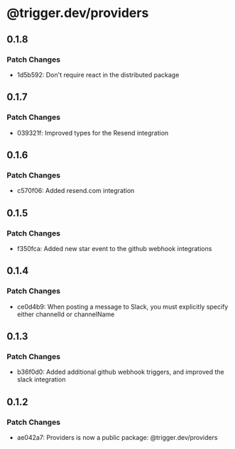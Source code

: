 # @trigger.dev/providers

## 0.1.8

### Patch Changes

- 1d5b592: Don't require react in the distributed package

## 0.1.7

### Patch Changes

- 039321f: Improved types for the Resend integration

## 0.1.6

### Patch Changes

- c570f06: Added resend.com integration

## 0.1.5

### Patch Changes

- f350fca: Added new star event to the github webhook integrations

## 0.1.4

### Patch Changes

- ce0d4b9: When posting a message to Slack, you must explicitly specify either channelId or channelName

## 0.1.3

### Patch Changes

- b36f0d0: Added additional github webhook triggers, and improved the slack integration

## 0.1.2

### Patch Changes

- ae042a7: Providers is now a public package: @trigger.dev/providers
